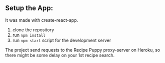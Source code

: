 ## Setup the App:

It was made with create-react-app.

1. clone the repository
2. run `npm install`
3. run `npm start` script for the development server

The project send requests to the Recipe Puppy proxy-server on Heroku, so there might be some delay on your 1st recipe search.
